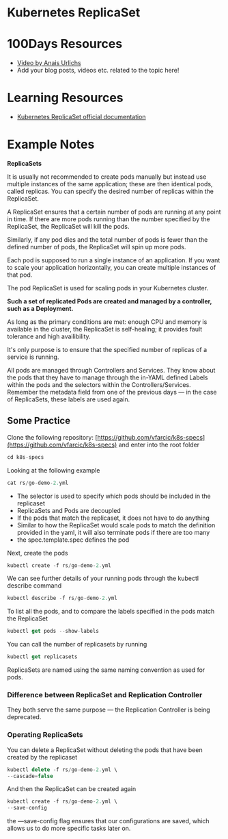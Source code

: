 # Kubernetes ReplicaSet

# 100Days Resources
* [Video by Anais Urlichs](https://youtu.be/TBkZaPDX7Us)
* Add your blog posts, videos etc. related to the topic here!

# Learning Resources

- [Kubernetes ReplicaSet official documentation](https://kubernetes.io/docs/concepts/workloads/controllers/replicaset/)

# Example Notes

**ReplicaSets**

It is usually not recommended to create pods manually but instead use multiple instances of the same application; these are then identical pods, called replicas. You can specify the desired number of replicas within the ReplicaSet.

A ReplicaSet ensures that a certain number of pods are running at any point in time. If there are more pods running than the number specified by the ReplicaSet, the ReplicaSet will kill the pods.

Similarly, if any pod dies and the total number of pods is fewer than the defined number of pods, the ReplicaSet will spin up more pods.

Each pod is supposed to run a single instance of an application. If you want to scale your application horizontally, you can create multiple instances of that pod.

The pod ReplicaSet is used for scaling pods in your Kubernetes cluster.

**Such a set of replicated Pods are created and managed by a controller, such as a Deployment.**

As long as the primary conditions are met: enough CPU and memory is available in the cluster, the ReplicaSet is self-healing; it provides fault tolerance and high availibility.

It's only purpose is to ensure that the specified number of replicas of a service is running.

All pods are managed through Controllers and Services. They know about the pods that they have to manage through the in-YAML defined Labels within the pods and the selectors within the Controllers/Services. Remember the metadata field from one of the previous days — in the case of ReplicaSets, these labels are used again.

## Some Practice

Clone the following repository: [https://github.com/vfarcic/k8s-specs](https://github.com/vfarcic/k8s-specs) and enter into the root folder

```jsx
cd k8s-specs
```

Looking at the following example

```jsx
cat rs/go-demo-2.yml
```

- The selector is used to specify which pods should be included in the replicaset
- ReplicaSets and Pods are decoupled
- If the pods that match the replicaset, it does not have to do anything
- Similar to how the ReplicaSet would scale pods to match the definition provided in the yaml, it will also terminate pods if there are too many
- the spec.template.spec defines the pod

Next, create the pods

```jsx
kubectl create -f rs/go-demo-2.yml
```

We can see further details of your running pods through the kubectl describe command

```jsx
kubectl describe -f rs/go-demo-2.yml
```

To list all the pods, and to compare the labels specified in the pods match the ReplicaSet

```jsx
kubectl get pods --show-labels
```

You can call the number of replicasets by running

```jsx
kubectl get replicasets
```

ReplicaSets are named using the same naming convention as used for pods.

### Difference between ReplicaSet and Replication Controller

They both serve the same purpose — the Replication Controller is being deprecated.

### Operating ReplicaSets

You can delete a ReplicaSet without deleting the pods that have been created by the replicaset

```jsx
kubectl delete -f rs/go-demo-2.yml \
--cascade=false
```

And then the ReplicaSet can be created again

```jsx
kubectl create -f rs/go-demo-2.yml \
--save-config
```

the —save-config flag ensures that our configurations are saved, which allows us to do more specific tasks later on.